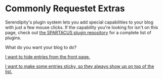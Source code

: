 # Commonly Requestet Extras

Serendipity's plugin system lets you add special capabilities to your blog with just a few mouse clicks.  If the capability you're looking for isn't on this page, check out [the SPARTACUS plugin repository](http://spartacus.s9y.org) for a complete list of plugins.

What do you want your blog to do?

[I want to hide entries from the front page.](???)

[I want to make some entries sticky, so they always show up on top of the list.](http://www.s9y.org/169.html)